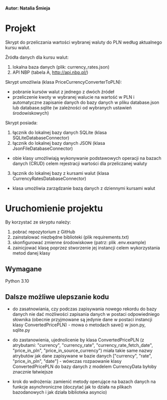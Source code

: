 #### Autor: Natalia Śmieja

# Projekt
Skrypt do przeliczania wartości wybranej waluty do PLN według aktualnego kursu walut.

Źródła danych dla kursu walut:
1) lokalna baza danych (plik: currency_rates.json)
2) API NBP (tabela A, http://api.nbp.pl/)

Skrypt umożliwia (klasa PriceCurrencyConverterToPLN):
- pobranie kursów walut z jednego z dwóch źródeł
- przeliczenie kwoty w wybranej walucie na wartość w PLN i automatyczne zapisanie
  danych do bazy danych w pliku database.json lub database.sqlite (w zależności
  od wybranych ustawień środowiskowych)

Skrypt posiada:
1) łącznik do lokalnej bazy danych SQLite (klasa SQLiteDatabaseConnector)
2) łącznik do lokalnej bazy danych JSON (klasa JsonFileDatabaseConnector)
- obie klasy umożliwiają wykonywanie podstawowych operacji na bazach danych (CRUD)
  celem rejestracji wartości dla przeliczanej waluty
3) łącznik do lokalnej bazy z kursami walut (klasa CurrencyRatesDatabaseConnector)
- klasa umożliwia zarządzanie bazą danych z dziennymi kursami walut


# Uruchomienie projektu
By korzystać ze skryptu należy:
1) pobrać repozytorium z GitHub
2) zainstalować niezbędne biblioteki (plik requirements.txt)
3) skonfigurować zmienne środowiskowe (patrz: plik .env.example)
4) zainicjować klasę poprzez stworzenie jej instancji celem wykorzystania metod danej klasy


## Wymagane
Python 3.10

## Dalsze możliwe ulepszanie kodu

- do zasatnowiania, czy podczas zapisywania nowego rekordu do bazy danych nie dać możliwości zapisania danych w postaci odpowiedniego słownika (obecnie przyjmowane są jedynie dane w postaci instancji klasy ConvertedPricePLN) - mowa o metodach save() w json.py, sqlite.py

- do zastanowienia, ujednolicenie by klasa ConvertedPricePLN (z atrybutami: "currency", "currency_rate", "currency_rate_fetch_date", "price_in_pln", "price_in_source_currency") miała takie same nazwy atrybutów jak dane zapisywane w bazie danych ["currency", "rate", "price_in_pln", "date"] - wówczas rozpaowanie klasy ConvertedPricePLN do bazy danych z modelem CurrencyData byłoby znacznie łatwiejsze

- krok do wdrożenia: zamienić metody operujące na bazach danych na funkcje asynchroniczne (doczytać jak to działa na plikach bazodanowych i jak działa biblioteka asyncio)

